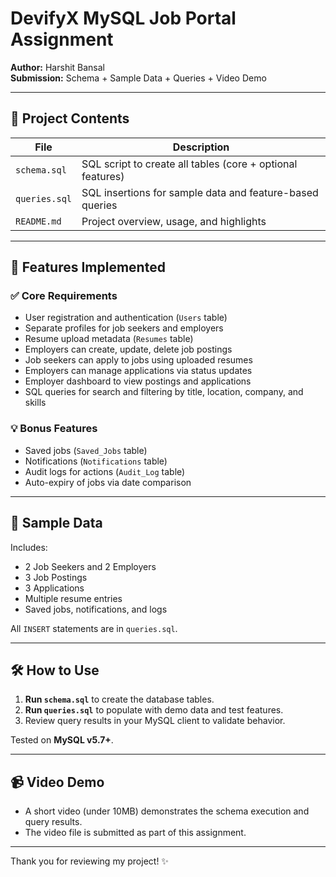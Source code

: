 # DevifyX MySQL Job Portal Assignment

**Author:** Harshit Bansal  
**Submission:** Schema + Sample Data + Queries + Video Demo

---

## 📁 Project Contents

| File         | Description |
|--------------|-------------|
| `schema.sql` | SQL script to create all tables (core + optional features) |
| `queries.sql`| SQL insertions for sample data and feature-based queries |
| `README.md`  | Project overview, usage, and highlights |

---

## 📌 Features Implemented

### ✅ Core Requirements
- User registration and authentication (`Users` table)
- Separate profiles for job seekers and employers
- Resume upload metadata (`Resumes` table)
- Employers can create, update, delete job postings
- Job seekers can apply to jobs using uploaded resumes
- Employers can manage applications via status updates
- Employer dashboard to view postings and applications
- SQL queries for search and filtering by title, location, company, and skills

### 💡 Bonus Features
- Saved jobs (`Saved_Jobs` table)
- Notifications (`Notifications` table)
- Audit logs for actions (`Audit_Log` table)
- Auto-expiry of jobs via date comparison

---

## 🧪 Sample Data
Includes:
- 2 Job Seekers and 2 Employers
- 3 Job Postings
- 3 Applications
- Multiple resume entries
- Saved jobs, notifications, and logs

All `INSERT` statements are in `queries.sql`.

---

## 🛠️ How to Use

1. **Run `schema.sql`** to create the database tables.
2. **Run `queries.sql`** to populate with demo data and test features.
3. Review query results in your MySQL client to validate behavior.

Tested on **MySQL v5.7+**.

---

## 📹 Video Demo
- A short video (under 10MB) demonstrates the schema execution and query results.
- The video file is submitted as part of this assignment.

---

Thank you for reviewing my project! ✨